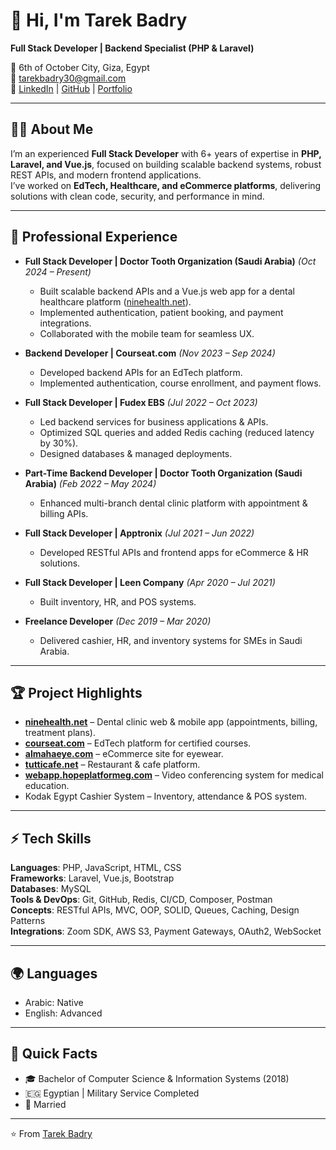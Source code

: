 # 👋 Hi, I'm Tarek Badry

**Full Stack Developer | Backend Specialist (PHP & Laravel)**  

📍 6th of October City, Giza, Egypt  
📧 [tarekbadry30@gmail.com](mailto:tarekbadry30@gmail.com)  
🔗 [LinkedIn](https://linkedin.com/in/tarek-badry-25441614a) | [GitHub](https://github.com/tarekbadry30) | [Portfolio](https://ninehealth.net)

---

## 👨‍💻 About Me
I’m an experienced **Full Stack Developer** with 6+ years of expertise in **PHP, Laravel, and Vue.js**, focused on building scalable backend systems, robust REST APIs, and modern frontend applications.  
I’ve worked on **EdTech, Healthcare, and eCommerce platforms**, delivering solutions with clean code, security, and performance in mind.  

---

## 🚀 Professional Experience

- **Full Stack Developer | Doctor Tooth Organization (Saudi Arabia)** *(Oct 2024 – Present)*  
  - Built scalable backend APIs and a Vue.js web app for a dental healthcare platform ([ninehealth.net](https://ninehealth.net)).  
  - Implemented authentication, patient booking, and payment integrations.  
  - Collaborated with the mobile team for seamless UX.  

- **Backend Developer | Courseat.com** *(Nov 2023 – Sep 2024)*  
  - Developed backend APIs for an EdTech platform.  
  - Implemented authentication, course enrollment, and payment flows.  

- **Full Stack Developer | Fudex EBS** *(Jul 2022 – Oct 2023)*  
  - Led backend services for business applications & APIs.  
  - Optimized SQL queries and added Redis caching (reduced latency by 30%).  
  - Designed databases & managed deployments.  

- **Part-Time Backend Developer | Doctor Tooth Organization (Saudi Arabia)** *(Feb 2022 – May 2024)*  
  - Enhanced multi-branch dental clinic platform with appointment & billing APIs.  

- **Full Stack Developer | Apptronix** *(Jul 2021 – Jun 2022)*  
  - Developed RESTful APIs and frontend apps for eCommerce & HR solutions.  

- **Full Stack Developer | Leen Company** *(Apr 2020 – Jul 2021)*  
  - Built inventory, HR, and POS systems.  

- **Freelance Developer** *(Dec 2019 – Mar 2020)*  
  - Delivered cashier, HR, and inventory systems for SMEs in Saudi Arabia.  

---

## 🏆 Project Highlights

- [**ninehealth.net**](https://ninehealth.net) – Dental clinic web & mobile app (appointments, billing, treatment plans).  
- [**courseat.com**](https://courseat.com) – EdTech platform for certified courses.  
- [**almahaeye.com**](https://almahaeye.com) – eCommerce site for eyewear.  
- [**tutticafe.net**](https://tutticafe.net) – Restaurant & cafe platform.  
- [**webapp.hopeplatformeg.com**](https://webapp.hopeplatformeg.com) – Video conferencing system for medical education.  
- Kodak Egypt Cashier System – Inventory, attendance & POS system.  

---

## ⚡ Tech Skills

**Languages**: PHP, JavaScript, HTML, CSS  
**Frameworks**: Laravel, Vue.js, Bootstrap  
**Databases**: MySQL  
**Tools & DevOps**: Git, GitHub, Redis, CI/CD, Composer, Postman  
**Concepts**: RESTful APIs, MVC, OOP, SOLID, Queues, Caching, Design Patterns  
**Integrations**: Zoom SDK, AWS S3, Payment Gateways, OAuth2, WebSocket  

---

## 🌍 Languages
- Arabic: Native  
- English: Advanced  

---

## 📌 Quick Facts
- 🎓 Bachelor of Computer Science & Information Systems (2018)  
- 🇪🇬 Egyptian | Military Service Completed  
- 💍 Married  

---

⭐️ From [Tarek Badry](https://github.com/tarekbadry30)
